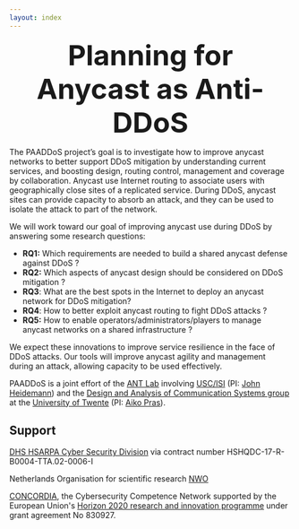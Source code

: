 ```yaml
---
layout: index
---
```


<div style="font-size:50px; text-align:center; font-weight:bold">Planning for Anycast as Anti-DDoS</div>

<!-- The PAADDoS project’s goal is to defend against large-scale Distributed Denial-of-Service (DDoS) attacks by making anycast-based capacity more effective than it is today. Anycast use Internet routing to associate users with geographically close sites of a replicated service. During DDoS, anycast sites can provide capacity to absorb an attack, and they can be used to isolate the attack to part of the network. -->

<!-- We will work toward our goal of improving anycast use during DDoS by (1) developing tools to map anycast catchments and baseline load, (2) develop methods to plan changes and their effects on catchments, and (3) develop tools to estimate attack load and assist anycast reconfiguration during an attack. -->

The PAADDoS project’s goal is to investigate how to improve anycast networks to better support DDoS mitigation by understanding current services, and boosting design, routing control, management and coverage by collaboration. Anycast use Internet routing to associate users with geographically close sites of a replicated service. During DDoS, anycast sites can provide capacity to absorb an attack, and they can be used to isolate the attack to part of the network. 

We will work toward our goal of improving anycast use during DDoS by answering some research questions:
* **RQ1:** Which requirements are needed to build a shared anycast defense against DDoS ?
* **RQ2:** Which aspects of anycast design should be considered on DDoS mitigation ?
* **RQ3**: What are the best spots in the Internet to deploy an anycast network for DDoS mitigation?
* **RQ4**: How to better exploit anycast routing to fight DDoS attacks ?
* **RQ5:** How to enable operators/administrators/players to manage anycast networks on a shared infrastructure ?

We expect these innovations to improve service resilience in the face of DDoS attacks. Our tools will improve anycast agility and management during an attack, allowing capacity to be used effectively.

PAADDoS is a joint effort of the [ANT Lab](https://ant.isi.edu/) involving [USC/ISI](https://www.isi.edu/) (PI: [John Heidemann](https://www.isi.edu/~johnh/)) and the [Design and Analysis of Communication Systems group](https://www.utwente.nl/en/eemcs/dacs/) at the [University of Twente](https://www.utwente.nl/) (PI: [Aiko Pras](https://people.utwente.nl/a.pras)).

## Support

[DHS HSARPA Cyber Security Division](https://www.dhs.gov/science-and-technology/cyber-security-division) via contract number HSHQDC-17-R-B0004-TTA.02-0006-I

 Netherlands Organisation for scientific research [NWO](https://www.nwo.nl/actueel/nieuws/2018/11/nwo-kent-12-miljoen-euro-toe-aan-cybersecurity-onderzoek.html)

[CONCORDIA](https://www.concordia-h2020.eu), the Cybersecurity Competence Network supported by the European Union's [Horizon 2020 research and innovation programme](https://ec.europa.eu/programmes/horizon2020/en) under grant agreement No 830927.
